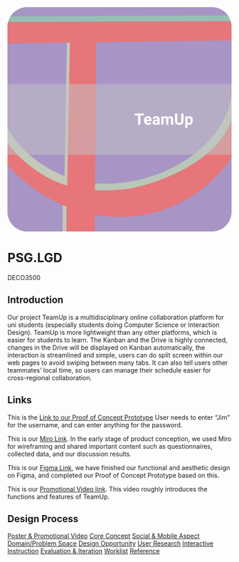 ![](https://github.com/realDona1dTrump/PSG.LGD/blob/main/Wiki_images/LOGO.jpg)

# PSG.LGD
DECO3500

## Introduction

Our project TeamUp is a multidisciplinary online collaboration platform for uni students (especially students doing Computer Science or Interaction Design). TeamUp is more lightweight than any other platforms, which is easier for students to learn. The Kanban and the Drive is highly connected, changes in the Drive will be displayed on Kanban automatically, the interaction is streamlined and simple, users can do split screen within our web pages to avoid swiping between many tabs. It can also tell users other teammates’ local time, so users can manage their schedule easier for cross-regional collaboration. 


## Links

This is the [Link to our Proof of Concept Prototype](http://htmlpreview.github.io/?https://github.com/realDona1dTrump/PSG.LGD/blob/main/pages/login.html)
User needs to enter “Jim” for the username, and can enter anything for the password.

This is our [Miro Link](https://miro.com/app/board/o9J_lz9jLgs=/?invite_link_id=921271592583). In the early stage of product conception, we used Miro for wireframing and shared important content such as questionnaires, collected data, and our discussion results.

This is our [Figma Link](https://www.figma.com/file/FZD6PdI99MoQNfOJ8uXydH/DECO3500-MedFi-Prototype-(Copy)?node-id=0%3A1), we have finished our functional and aesthetic design on Figma, and completed our Proof of Concept Prototype based on this.

This is our [Promotional Video link](https://youtu.be/TmvrwKlb3us). This video roughly introduces the functions and features of TeamUp.

## Design Process
[Poster & Promotional Video](https://github.com/realDona1dTrump/PSG.LGD/wiki#poster--promotional-video)
[Core Concept](https://github.com/realDona1dTrump/PSG.LGD/wiki#core-concept)
[Social & Mobile Aspect](https://github.com/realDona1dTrump/PSG.LGD/wiki#social--mobile-aspect)
[Domain/Problem Space](https://github.com/realDona1dTrump/PSG.LGD/wiki#domainproblem-space)
[Design Opportunity](https://github.com/realDona1dTrump/PSG.LGD/wiki#design-opportunity)
[User Research](https://github.com/realDona1dTrump/PSG.LGD/wiki#user-research)
[Interactive Instruction](https://github.com/realDona1dTrump/PSG.LGD/wiki#interactive-instruction)
[Evaluation & Iteration](https://github.com/realDona1dTrump/PSG.LGD/wiki#evaluation--iteration)
[Worklist](https://github.com/realDona1dTrump/PSG.LGD/wiki#worklist)
[Reference](https://github.com/realDona1dTrump/PSG.LGD/wiki#reference)
